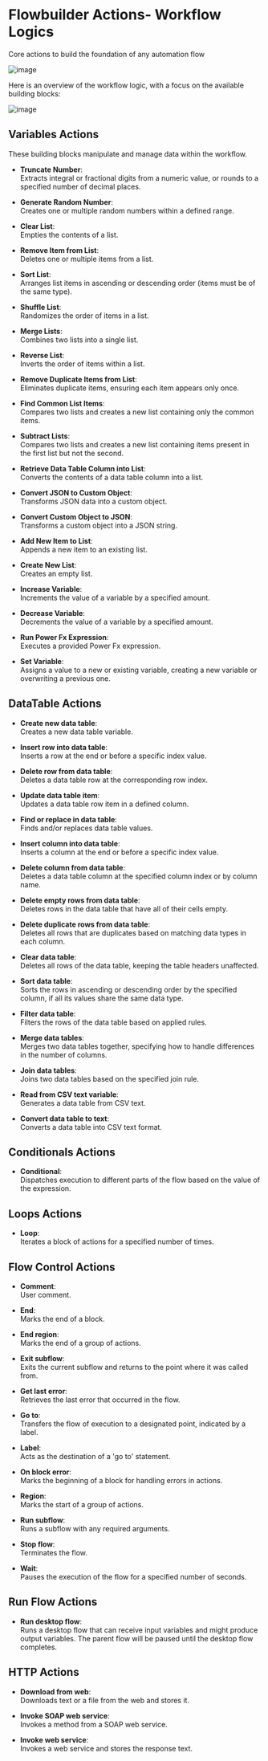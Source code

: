# Flowbuilder Actions- Workflow Logics
Core actions to build the foundation of any automation flow

 ![image](https://github.com/user-attachments/assets/f9b58447-4863-4ebc-b10f-eb4b71fd7fa4)


Here is an overview of the workflow logic, with a focus on the available building blocks:

  ![image](https://github.com/user-attachments/assets/8706c36e-f822-48be-9ae5-71a50cb4f536)


## Variables Actions

These building blocks manipulate and manage data within the workflow.

- **Truncate Number**:  
  Extracts integral or fractional digits from a numeric value, or rounds to a specified number of decimal places.

- **Generate Random Number**:  
  Creates one or multiple random numbers within a defined range.

- **Clear List**:  
  Empties the contents of a list.

- **Remove Item from List**:  
  Deletes one or multiple items from a list.

- **Sort List**:  
  Arranges list items in ascending or descending order (items must be of the same type).

- **Shuffle List**:  
  Randomizes the order of items in a list.

- **Merge Lists**:  
  Combines two lists into a single list.

- **Reverse List**:  
  Inverts the order of items within a list.

- **Remove Duplicate Items from List**:  
  Eliminates duplicate items, ensuring each item appears only once.

- **Find Common List Items**:  
  Compares two lists and creates a new list containing only the common items.

- **Subtract Lists**:  
  Compares two lists and creates a new list containing items present in the first list but not the second.

- **Retrieve Data Table Column into List**:  
  Converts the contents of a data table column into a list.

- **Convert JSON to Custom Object**:  
  Transforms JSON data into a custom object.

- **Convert Custom Object to JSON**:  
  Transforms a custom object into a JSON string.

- **Add New Item to List**:  
  Appends a new item to an existing list.

- **Create New List**:  
  Creates an empty list.

- **Increase Variable**:  
  Increments the value of a variable by a specified amount.

- **Decrease Variable**:  
  Decrements the value of a variable by a specified amount.

- **Run Power Fx Expression**:  
  Executes a provided Power Fx expression.

- **Set Variable**:  
  Assigns a value to a new or existing variable, creating a new variable or overwriting a previous one.

## DataTable Actions

- **Create new data table**:  
  Creates a new data table variable.

- **Insert row into data table**:  
  Inserts a row at the end or before a specific index value.

- **Delete row from data table**:  
  Deletes a data table row at the corresponding row index.

- **Update data table item**:  
  Updates a data table row item in a defined column.

- **Find or replace in data table**:  
  Finds and/or replaces data table values.

- **Insert column into data table**:  
  Inserts a column at the end or before a specific index value.

- **Delete column from data table**:  
  Deletes a data table column at the specified column index or by column name.

- **Delete empty rows from data table**:  
  Deletes rows in the data table that have all of their cells empty.

- **Delete duplicate rows from data table**:  
  Deletes all rows that are duplicates based on matching data types in each column.

- **Clear data table**:  
  Deletes all rows of the data table, keeping the table headers unaffected.

- **Sort data table**:  
  Sorts the rows in ascending or descending order by the specified column, if all its values share the same data type.

- **Filter data table**:  
  Filters the rows of the data table based on applied rules.

- **Merge data tables**:  
  Merges two data tables together, specifying how to handle differences in the number of columns.

- **Join data tables**:  
  Joins two data tables based on the specified join rule.

- **Read from CSV text variable**:  
  Generates a data table from CSV text.

- **Convert data table to text**:  
  Converts a data table into CSV text format.

## Conditionals Actions

- **Conditional**:  
  Dispatches execution to different parts of the flow based on the value of the expression.

## Loops Actions

- **Loop**:  
  Iterates a block of actions for a specified number of times.

## Flow Control Actions

- **Comment**:  
  User comment.

- **End**:  
  Marks the end of a block.

- **End region**:  
  Marks the end of a group of actions.

- **Exit subflow**:  
  Exits the current subflow and returns to the point where it was called from.

- **Get last error**:  
  Retrieves the last error that occurred in the flow.

- **Go to**:  
  Transfers the flow of execution to a designated point, indicated by a label.

- **Label**:  
  Acts as the destination of a 'go to' statement.

- **On block error**:  
  Marks the beginning of a block for handling errors in actions.

- **Region**:  
  Marks the start of a group of actions.

- **Run subflow**:  
  Runs a subflow with any required arguments.

- **Stop flow**:  
  Terminates the flow.

- **Wait**:  
  Pauses the execution of the flow for a specified number of seconds.

## Run Flow Actions

- **Run desktop flow**:  
  Runs a desktop flow that can receive input variables and might produce output variables. The parent flow will be paused until the desktop flow completes.

## HTTP Actions 

- **Download from web**:  
  Downloads text or a file from the web and stores it.

- **Invoke SOAP web service**:  
  Invokes a method from a SOAP web service.

- **Invoke web service**:  
  Invokes a web service and stores the response text.
